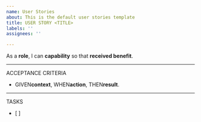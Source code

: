 ```yaml
---
name: User Stories
about: This is the default user stories template
title: USER STORY <TITLE>
labels: ''
assignees: ''

---
```


As a **role**, I can **capability** so that **received benefit**.

---
ACCEPTANCE CRITERIA
- GIVEN**context**, WHEN**action**, THEN**result**.

---
TASKS
- [ ]
